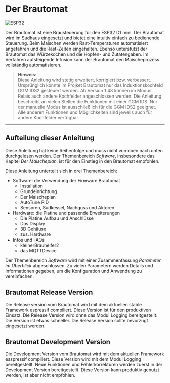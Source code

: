 # Der Brautomat

![ESP32](https://img.shields.io/static/v1?label=Arduino&message=ESP32&logo=arduino&logoColor=white&color=blue)

Der Brautomat ist eine Brausteuerung für den ESP32 D1 mini. Der Brautomat wird im Sudhaus eingesetzt und bietet eine intuitiv einfach zu bedienende Steuerung. Beim Maischen werden Rast-Temperaturen automatisiert angefahren und die Rast-Zeiten eingehalten. Ebenso unterstützt der Brautomat das Würzekochen und die Hopfen- und Zutatengaben. Im Verfahren aufsteigende Infusion kann der Brautomat den Maischeprozess vollständig automatisieren.

> **Hinweis:**\
Diese Anleitung wird stetig erweitert, korrigiert bzw. verbessert. Ursprünglich konnte im Projket Brautomat nur das Induktionskochfeld GGM IDS2 gesteuert werden. Ab Version 1.48 können im Modus Relais auch andere Kochfelder angeschlossen werden. Die Anleitung beschreibt an  vielen Stellen die Funktionen mit einer GGM IDS. Nur der manuelle Modus ist ausschließlich für die GGM IDS2 geeignet. Alle anderen Funktionen und Möglichkeiten sind jeweils auch für andere Kochfelder verfügbar.

 ---

## Aufteilung dieser Anleitung

Diese Anleitung hat keine Reihenfolge und muss nicht von oben nach unten durchgelesen werden. Der Themenbereich _Software_, insbesondere das Kapitel _Der Maischeplan_, ist für den Einstieg in den Brautomat empfohlen.

Diese Anleitung unterteilt sich in drei Themenbereich:

* Software: die Verwendung der Firmware Brautomat
  * Installation
  * Grundeinrichtung
  * Der Maischeplan
  * AutoTune PID
  * Sensoren, Sudkessel, Nachguss und Aktoren
* Hardware: die Platine und passende Erweiterungen
  * Die Platine Aufbau und Anschlüsse
  * Das Display
  * 3D Gehäuse
  * zus. Hardware
* Infos und FAQs
  * kleinerBrauhelfer2
  * das MQTTDevice

Der Themenbereich _Software_ wird mit einer Zusammenfassung _Parameter im Überblick_ abgeschlossen. Zu vielen Parametern werden Details und Informationen gegeben, um die Konfiguration und Anwendung zu vereinfachen.

## Brautomat Release Version

Die Release version vom Brautomat wird mit dem aktuellen stable Framework espressif compiliert. Diese Version ist für den produktiven Einsatz. Die Release Version wird ohne das Modul Logging bereitgestellt. Die Version ist etwas schneller. Die Release Version sollte bevorzugt eingesetzt werden.

## Brautomat Development Version

Die Development Version vom Brautomat wird mit dem aktuellen Framework esspressif compiliert. Diese Version wird mit dem Modul Logging bereitgestellt. Neue Funktionen und Fehlerkorrekturen werden zuerst in der Development Version bereitgestellt. Diese Version kann produktiv genutzt werden, ist aber nicht empfohlen.
